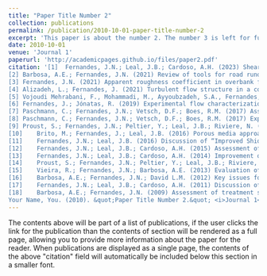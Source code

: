 ```yaml
---
title: "Paper Title Number 2"
collection: publications
permalink: /publication/2010-10-01-paper-title-number-2
excerpt: 'This paper is about the number 2. The number 3 is left for future work.'
date: 2010-10-01
venue: 'Journal 1'
paperurl: 'http://academicpages.github.io/files/paper2.pdf'
citation: '[1]	Fernandes, J.N.; Leal, J.B.; Cardoso, A.H. (2023) Shear layer development and fully developed flows in compound channels, em revisão na Water Resources Management
[2]	Barbosa, A.E.; Fernandes, J.N. (2021) Review of tools for road runoff quality prediction and application to European roads, Water Science & Technology, https://doi.org/10.2166/wst.2021.427
[3]	Fernandes, J.N. (2021) Apparent roughness coefficient in overbank flows, SN Applied Sciences, 2021, 3(7), 696
[4]	Alizadeh, L.; Fernandes, J. (2021) Turbulent flow structure in a confluence: influence of tributaries width and discharge ratios. Water (MDPI), 2021, 13(4), 465
[5]	Vojoudi Mehrabani, F., Mohammadi, M., Ayyoubzadeh, S.A., Fernandes, J.N., Ferreira, R.M.L. (2020) Turbulent flow structure in a vegetated non-prismatic compound channel. River Research and Applications, 2020, 36(9), pp. 1868–1878
[6]	Fernandes, J.; Jónatas, R. (2019) Experimental flow characterization in a spiral vortex drop shaft, Water Science and Technology, Vol. 80 (2), pp. 274-281
[7]	Paschmann, C.; Fernandes, J.N.; Vetsch, D.F.; Boes, R.M. (2017) Assessment of flow field and sediment flux at alpine desanding facilities, International Journal of River Basin Management, vol. 15(3), pp. 287-295
[8]	Paschmann, C.; Fernandes, J.N.; Vetsch, D.F.; Boes, R.M. (2017) Experimental setup for flow and sediment flux characterization at desanding facilities, Flow measurement and instrumentation, vol. 54, pp. 197-204
[9]	Proust, S.; Fernandes, J.N.; Peltier, Y.; Leal, J.B.; Riviere, N. (2017) Mixing layer and coherent structures in compound channel flows: Effects of transverse flow, velocity ratio, and vertical confinement, Water Resources Research, vol.53(4)
[10]	Brito, M.; Fernandes, J.; Leal, J.B. (2016) Porous media approach for RANS simulation of compound open-channel flows with submerged vegetated floodplains, Environmental Fluid Mechanics, vol.16(6), pp. 1247-1266
[11]	Fernandes, J.N.; Leal, J.B. (2016) Discussion of “Improved Shiono and Knight Method for Overflow Modeling” by Hossien K., Ramin A., Abdolreza Z. and Esmaeil K. Journal of Hydrologic Engineering, vol. 21(10) 
[12]	Fernandes, J.N.; Leal, J.B.; Cardoso, A.H. (2015) Assessment of stage-discharge predictors for compound open-channels, Flow measurement and instrumentation, vol. 45, pp. 62-67
[13]	Fernandes, J.N.; Leal, J.B.; Cardoso, A.H. (2014) Improvement of the Lateral Distribution Method based on the mixing layer theory, Advances in Water Resources, vol. 69, pp. 159-167
[14]	Proust, S.; Fernandes, J.N.; Peltier, Y.; Leal, J.B.; Riviere, N.; Cardoso, A.H. (2013) Turbulent non-uniform flows in straight compound open-channels, Journal of Hydraulic Research, vol. 51(6), pp. 656-667
[15]	Vieira, R.; Fernandes, J.N.; Barbosa, A.E. (2013) Evaluation of the impacts of road runoff in a Mediterranean reservoir in Portugal, Environmental Monitoring and Assessment, vol. 185(9), pp. 7659-7673
[16]	Barbosa, A.E.; Fernandes, J.N.; David L.M. (2012) Key issues for sustainable urban stormwater management, Water Research, vol. 46(20), pp. 6787-6798
[17]	Fernandes, J.N.; Leal, J.B.; Cardoso, A.H. (2011) Discussion of “Apparent friction coefficient in straight Compound Channels” by Moreta, P. and Martin-Vide, J., Journal of Hydraulic Research, vol. 49(6) 
[18]	Barbosa, A.E.; Fernandes, J.N. (2009) Assessment of treatment systems for highway runoff pollution control in Portugal, Water Science & Technology, vol. 59(9), pp. 1733-1742
Your Name, You. (2010). &quot;Paper Title Number 2.&quot; <i>Journal 1</i>. 1(2).'
---
```


The contents above will be part of a list of publications, if the user clicks the link for the publication than the contents of section will be rendered as a full page, allowing you to provide more information about the paper for the reader. When publications are displayed as a single page, the contents of the above "citation" field will automatically be included below this section in a smaller font.

